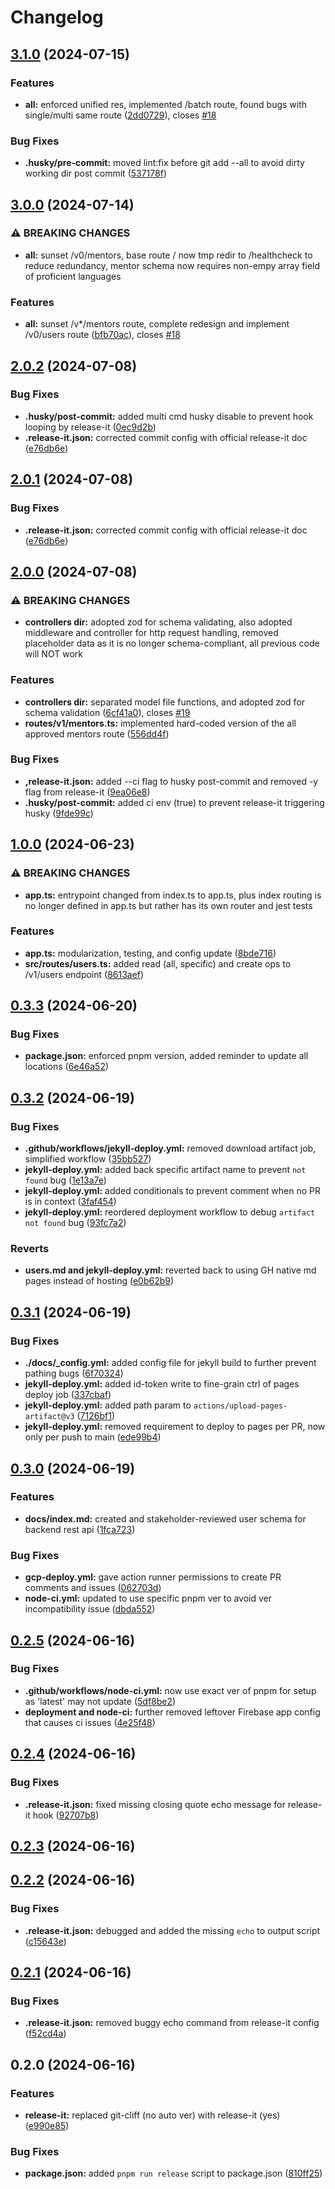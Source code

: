 # Changelog

## [3.1.0](https://github.com/devosu/research-mentorship-backend-lite/compare/v3.0.0...v3.1.0) (2024-07-15)


### Features

* **all:** enforced unified res, implemented /batch route, found bugs with single/multi same route ([2dd0729](https://github.com/devosu/research-mentorship-backend-lite/commit/2dd0729c07b1fb0198f827ae0921f959d265ec67)), closes [#18](https://github.com/devosu/research-mentorship-backend-lite/issues/18)


### Bug Fixes

* **.husky/pre-commit:** moved lint:fix before git add --all to avoid dirty working dir post commit ([537178f](https://github.com/devosu/research-mentorship-backend-lite/commit/537178f43ee3d0847ca779611b3ba459768b67b3))

## [3.0.0](https://github.com/devosu/research-mentorship-backend-lite/compare/v2.0.2...v3.0.0) (2024-07-14)


### ⚠ BREAKING CHANGES

* **all:** sunset /v0/mentors, base route / now tmp redir to /healthcheck to reduce
redundancy, mentor schema now requires non-empy array field of proficient languages

### Features

* **all:** sunset /v*/mentors route, complete redesign and implement /v0/users route ([bfb70ac](https://github.com/devosu/research-mentorship-backend-lite/commit/bfb70acfe306e8ca0fc896961e8a292144f979a8)), closes [#18](https://github.com/devosu/research-mentorship-backend-lite/issues/18)

## [2.0.2](https://github.com/devosu/research-mentorship-backend-lite/compare/v2.0.0...v2.0.2) (2024-07-08)


### Bug Fixes

* **.husky/post-commit:** added multi cmd husky disable to prevent hook looping by release-it ([0ec9d2b](https://github.com/devosu/research-mentorship-backend-lite/commit/0ec9d2b676984c7e7cfd980782ea7025a73b7899))
* **.release-it.json:** corrected commit config with official release-it doc ([e76db6e](https://github.com/devosu/research-mentorship-backend-lite/commit/e76db6edec238de81724a36bf093b288e33a8805))

## [2.0.1](https://github.com/devosu/research-mentorship-backend-lite/compare/v2.0.0...v2.0.1) (2024-07-08)


### Bug Fixes

* **.release-it.json:** corrected commit config with official release-it doc ([e76db6e](https://github.com/devosu/research-mentorship-backend-lite/commit/e76db6edec238de81724a36bf093b288e33a8805))

## [2.0.0](https://github.com/devosu/research-mentorship-backend-lite/compare/v1.0.0...v2.0.0) (2024-07-08)


### ⚠ BREAKING CHANGES

* **controllers dir:** adopted zod for schema validating, also adopted middleware and controller for http
request handling, removed placeholder data as it is no longer schema-compliant, all previous code
will NOT work

### Features

* **controllers dir:** separated model file functions, and adopted zod for schema validation ([6cf41a0](https://github.com/devosu/research-mentorship-backend-lite/commit/6cf41a0ab261a76e481b248d63e2fca5fbfa145c)), closes [#19](https://github.com/devosu/research-mentorship-backend-lite/issues/19)
* **routes/v1/mentors.ts:** implemented hard-coded version of the all approved mentors route ([556dd4f](https://github.com/devosu/research-mentorship-backend-lite/commit/556dd4fff4fc3ecdc330ec4d1cc631ad3b1ca9e6))


### Bug Fixes

* **,release-it.json:** added --ci flag to husky post-commit and removed -y flag from release-it ([9ea06e8](https://github.com/devosu/research-mentorship-backend-lite/commit/9ea06e8bd3535c71628758d266e77fd1076383a6))
* **.husky/post-commit:** added ci env (true) to prevent release-it triggering husky ([9fde99c](https://github.com/devosu/research-mentorship-backend-lite/commit/9fde99c094ca079e6990d6191e849a713abdf8fd))

## [1.0.0](https://github.com/devosu/research-mentorship-backend-lite/compare/v0.3.3...v1.0.0) (2024-06-23)


### ⚠ BREAKING CHANGES

* **app.ts:** entrypoint changed from index.ts to app.ts, plus index routing is no longer defined
in app.ts but rather has its own router and jest tests

### Features

* **app.ts:** modularization, testing, and config update ([8bde716](https://github.com/devosu/research-mentorship-backend-lite/commit/8bde716acba1e697f00c4afab2779e53201c22ef))
* **src/routes/users.ts:** added read (all, specific) and create ops to /v1/users endpoint ([8613aef](https://github.com/devosu/research-mentorship-backend-lite/commit/8613aefeda2b64db6877df76377a0211c61efce0))

## [0.3.3](https://github.com/devosu/research-mentorship-backend-lite/compare/v0.3.2...v0.3.3) (2024-06-20)


### Bug Fixes

* **package.json:** enforced pnpm version, added reminder to update all locations ([6e46a52](https://github.com/devosu/research-mentorship-backend-lite/commit/6e46a528fc8c233fa89c01dfe8ae07159e3a232a))

## [0.3.2](https://github.com/devosu/research-mentorship-backend-lite/compare/v0.3.1...v0.3.2) (2024-06-19)


### Bug Fixes

* **.github/workflows/jekyll-deploy.yml:** removed download artifact job, simplified workflow ([35bb527](https://github.com/devosu/research-mentorship-backend-lite/commit/35bb527d0c73100982f078b1d02f9499feddb363))
* **jekyll-deploy.yml:** added back specific artifact name to prevent `not found` bug ([1e13a7e](https://github.com/devosu/research-mentorship-backend-lite/commit/1e13a7e50ece9962a97e4f178b7686ec0c6c5049))
* **jekyll-deploy.yml:** added conditionals to prevent comment when no PR is in context ([3faf454](https://github.com/devosu/research-mentorship-backend-lite/commit/3faf454c25f6c4b3dff87edc965a9c2e5b2a1735))
* **jekyll-deploy.yml:** reordered deployment workflow to debug `artifact not found` bug ([93fc7a2](https://github.com/devosu/research-mentorship-backend-lite/commit/93fc7a24b6b4ccb3e0551305677b9b00290a4dbe))


### Reverts

* **users.md and jekyll-deploy.yml:** reverted back to using GH native md pages instead of hosting ([e0b62b9](https://github.com/devosu/research-mentorship-backend-lite/commit/e0b62b98bc1145ce5e85f077963294a9ab279072))

## [0.3.1](https://github.com/devosu/research-mentorship-backend-lite/compare/v0.3.0...v0.3.1) (2024-06-19)


### Bug Fixes

* **./docs/_config.yml:** added config file for jekyll build to further prevent pathing bugs ([6f70324](https://github.com/devosu/research-mentorship-backend-lite/commit/6f70324c8443ae2280b9b98d66e7c53bd85ffdc1))
* **jekyll-deploy.yml:** added id-token write to fine-grain ctrl of pages deploy job ([337cbaf](https://github.com/devosu/research-mentorship-backend-lite/commit/337cbafce2b123fd9d56a6124bcd44d05f133a4b))
* **jekyll-deploy.yml:** added path param  to `actions/upload-pages-artifact@v3` ([7126bf1](https://github.com/devosu/research-mentorship-backend-lite/commit/7126bf1aea6d12679313c93d4244a1228bb65ed9))
* **jekyll-deploy.yml:** removed requirement to deploy to pages per PR, now only per push to main ([ede99b4](https://github.com/devosu/research-mentorship-backend-lite/commit/ede99b407d0be0056b49b0a95dcda55e211dd7ab))

## [0.3.0](https://github.com/devosu/research-mentorship-backend-lite/compare/v0.2.5...v0.3.0) (2024-06-19)


### Features

* **docs/index.md:** created and stakeholder-reviewed user schema for backend rest api ([1fca723](https://github.com/devosu/research-mentorship-backend-lite/commit/1fca723c61e50f599dc80f5c824a4617a882c51f))


### Bug Fixes

* **gcp-deploy.yml:** gave action runner permissions to create PR comments and issues ([062703d](https://github.com/devosu/research-mentorship-backend-lite/commit/062703d21a30d0d871f1caa2ef2268ca69b2dbb1))
* **node-ci.yml:** updated to use specific pnpm ver to avoid ver incompatibility issue ([dbda552](https://github.com/devosu/research-mentorship-backend-lite/commit/dbda5522197220a8767a10a98f422ce1c75d9425))

## [0.2.5](https://github.com/devosu/research-mentorship-backend-lite/compare/v0.2.4...v0.2.5) (2024-06-16)


### Bug Fixes

* **.github/workflows/node-ci.yml:** now use exact ver of pnpm for setup as 'latest' may not update ([5df8be2](https://github.com/devosu/research-mentorship-backend-lite/commit/5df8be26d77e8728774fb9a3aa570996c90cad3c))
* **deployment and node-ci:** further removed leftover Firebase app config that causes ci issues ([4e25f48](https://github.com/devosu/research-mentorship-backend-lite/commit/4e25f48c9e646fdc5f32c9c545918d1d5f797e23))

## [0.2.4](https://github.com/devosu/research-mentorship-backend-lite/compare/v0.2.3...v0.2.4) (2024-06-16)


### Bug Fixes

* **.release-it.json:** fixed missing closing quote echo message for release-it hook ([92707b8](https://github.com/devosu/research-mentorship-backend-lite/commit/92707b8e808f5e14376e12cdbf20b9cc3b127427))

## [0.2.3](https://github.com/devosu/research-mentorship-backend-lite/compare/v0.2.2...v0.2.3) (2024-06-16)

## [0.2.2](https://github.com/devosu/research-mentorship-backend-lite/compare/v0.2.1...v0.2.2) (2024-06-16)


### Bug Fixes

* **.release-it.json:** debugged and added the missing `echo` to output script ([c15643e](https://github.com/devosu/research-mentorship-backend-lite/commit/c15643e04092aeb43ba8d0e24950f76870953816))

## [0.2.1](https://github.com/devosu/research-mentorship-backend-lite/compare/v0.2.0...v0.2.1) (2024-06-16)


### Bug Fixes

* **.release-it.json:** removed buggy echo command from release-it config ([f52cd4a](https://github.com/devosu/research-mentorship-backend-lite/commit/f52cd4a2dce0eec01816922bfb0a05b8a1fd0018))

## 0.2.0 (2024-06-16)


### Features

* **release-it:** replaced git-cliff (no auto ver) with release-it (yes) ([e990e85](https://github.com/devosu/research-mentorship-backend-lite/commit/e990e850c2d4a0165a3ca9c086db28225cdc1c00))


### Bug Fixes

* **package.json:** added `pnpm run release` script to package.json ([810ff25](https://github.com/devosu/research-mentorship-backend-lite/commit/810ff25ce1a7b8e6283a3952e82a189b594a63e7))
